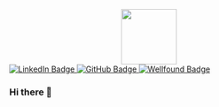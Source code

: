 <div id="header" align="center">
  <img src="https://media.giphy.com/media/BGuyN27WcDhufWyTk0/giphy.gif" width="100"/>
</div>

<div id="badges">
  <a href="https://www.linkedin.com/in/timothy-s-chang/">
    <img src="https://img.shields.io/badge/LinkedIn-blue?style=for-the-badge&logo=linkedin&logoColor=white" alt="LinkedIn Badge"/>
  </a>
  <a href="https://github.com/tchang135">
  <img src="https://img.shields.io/badge/GitHub-black?style=for-the-badge&logo=github&logoColor=white" alt="GitHub Badge"/>
</a>
<a href="your-wellfound-URL">
  <img src="https://img.shields.io/badge/Wellfound-blue?style=for-the-badge&logo=wellfound&logoColor=white" alt="Wellfound Badge"/>
</a>
</div>

### Hi there 👋


<!--
**tchang135/tchang135** is a ✨ _special_ ✨ repository because its `README.md` (this file) appears on your GitHub profile.

Here are some ideas to get you started:

- 🔭 I’m currently working on ...
- 🌱 I’m currently learning ...
- 👯 I’m looking to collaborate on ...
- 🤔 I’m looking for help with ...
- 💬 Ask me about ...
- 📫 How to reach me: ...
- 😄 Pronouns: ...
- ⚡ Fun fact: ...
-->
